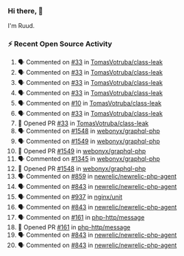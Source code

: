 ### Hi there, 👋

I'm Ruud.
 
### :zap: Recent Open Source Activity

<!--START_SECTION:activity-->
1. 🗣 Commented on [#33](https://github.com/TomasVotruba/class-leak/pull/33#issuecomment-2020050328) in [TomasVotruba/class-leak](https://github.com/TomasVotruba/class-leak)
2. 🗣 Commented on [#33](https://github.com/TomasVotruba/class-leak/pull/33#issuecomment-2020020784) in [TomasVotruba/class-leak](https://github.com/TomasVotruba/class-leak)
3. 🗣 Commented on [#33](https://github.com/TomasVotruba/class-leak/pull/33#issuecomment-2020002946) in [TomasVotruba/class-leak](https://github.com/TomasVotruba/class-leak)
4. 🗣 Commented on [#33](https://github.com/TomasVotruba/class-leak/pull/33#issuecomment-2019979836) in [TomasVotruba/class-leak](https://github.com/TomasVotruba/class-leak)
5. 🗣 Commented on [#10](https://github.com/TomasVotruba/class-leak/issues/10#issuecomment-2019858863) in [TomasVotruba/class-leak](https://github.com/TomasVotruba/class-leak)
6. 🗣 Commented on [#33](https://github.com/TomasVotruba/class-leak/pull/33#issuecomment-2019806666) in [TomasVotruba/class-leak](https://github.com/TomasVotruba/class-leak)
7. 💪 Opened PR [#33](https://github.com/TomasVotruba/class-leak/pull/33) in [TomasVotruba/class-leak](https://github.com/TomasVotruba/class-leak)
8. 🗣 Commented on [#1548](https://github.com/webonyx/graphql-php/pull/1548#issuecomment-2019456627) in [webonyx/graphql-php](https://github.com/webonyx/graphql-php)
9. 🗣 Commented on [#1549](https://github.com/webonyx/graphql-php/pull/1549#issuecomment-2019456200) in [webonyx/graphql-php](https://github.com/webonyx/graphql-php)
10. 💪 Opened PR [#1549](https://github.com/webonyx/graphql-php/pull/1549) in [webonyx/graphql-php](https://github.com/webonyx/graphql-php)
11. 🗣 Commented on [#1345](https://github.com/webonyx/graphql-php/issues/1345#issuecomment-2016740111) in [webonyx/graphql-php](https://github.com/webonyx/graphql-php)
12. 💪 Opened PR [#1548](https://github.com/webonyx/graphql-php/pull/1548) in [webonyx/graphql-php](https://github.com/webonyx/graphql-php)
13. 🗣 Commented on [#859](https://github.com/newrelic/newrelic-php-agent/issues/859#issuecomment-2012051804) in [newrelic/newrelic-php-agent](https://github.com/newrelic/newrelic-php-agent)
14. 🗣 Commented on [#843](https://github.com/newrelic/newrelic-php-agent/issues/843#issuecomment-2006916368) in [newrelic/newrelic-php-agent](https://github.com/newrelic/newrelic-php-agent)
15. 🗣 Commented on [#937](https://github.com/nginx/unit/issues/937#issuecomment-1995203549) in [nginx/unit](https://github.com/nginx/unit)
16. 🗣 Commented on [#843](https://github.com/newrelic/newrelic-php-agent/issues/843#issuecomment-1991733039) in [newrelic/newrelic-php-agent](https://github.com/newrelic/newrelic-php-agent)
17. 🗣 Commented on [#161](https://github.com/php-http/message/pull/161#issuecomment-1983294815) in [php-http/message](https://github.com/php-http/message)
18. 💪 Opened PR [#161](https://github.com/php-http/message/pull/161) in [php-http/message](https://github.com/php-http/message)
19. 🗣 Commented on [#843](https://github.com/newrelic/newrelic-php-agent/issues/843#issuecomment-1980966170) in [newrelic/newrelic-php-agent](https://github.com/newrelic/newrelic-php-agent)
20. 🗣 Commented on [#843](https://github.com/newrelic/newrelic-php-agent/issues/843#issuecomment-1980944621) in [newrelic/newrelic-php-agent](https://github.com/newrelic/newrelic-php-agent)
<!--END_SECTION:activity-->
